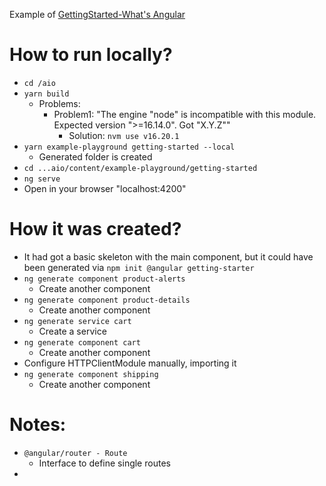 Example of [GettingStarted-What's Angular](https://angular.io/guide/what-is-angular)

# How to run locally?
* `cd /aio`
* `yarn build`
  * Problems:
    * Problem1: "The engine "node" is incompatible with this module. Expected version ">=16.14.0". Got "X.Y.Z""
      * Solution: `nvm use v16.20.1`
* `yarn example-playground getting-started --local`
  * Generated folder is created
* `cd ...aio/content/example-playground/getting-started`
* `ng serve`
* Open in your browser "localhost:4200"

# How it was created?
* It had got a basic skeleton with the main component, but it could have been generated via `npm init @angular getting-starter`
* `ng generate component product-alerts`
  * Create another component
* `ng generate component product-details`
  * Create another component
* `ng generate service cart`
  * Create a service
* `ng generate component cart`
  * Create another component
* Configure HTTPClientModule manually, importing it 
* `ng generate component shipping`
  * Create another component

# Notes:
* `@angular/router - Route`
  * Interface to define single routes
* 